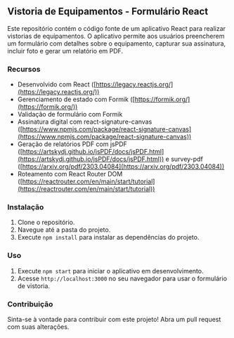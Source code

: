 ## Vistoria de Equipamentos - Formulário React

Este repositório contém o código fonte de um aplicativo React para realizar vistorias de equipamentos. O aplicativo permite aos usuários preencherem um formulário com detalhes sobre o equipamento, capturar sua assinatura, incluir foto e gerar um relatório em PDF.

### Recursos

* Desenvolvido com React ([https://legacy.reactjs.org/](https://legacy.reactjs.org/))
* Gerenciamento de estado com Formik ([https://formik.org/](https://formik.org/))
* Validação de formulário com Formik
* Assinatura digital com react-signature-canvas ([https://www.npmjs.com/package/react-signature-canvas](https://www.npmjs.com/package/react-signature-canvas))
* Geração de relatórios PDF com jsPDF ([https://artskydj.github.io/jsPDF/docs/jsPDF.html](https://artskydj.github.io/jsPDF/docs/jsPDF.html)) e survey-pdf ([https://arxiv.org/pdf/2303.04084](https://arxiv.org/pdf/2303.04084))
* Roteamento com React Router DOM ([https://reactrouter.com/en/main/start/tutorial](https://reactrouter.com/en/main/start/tutorial))

### Instalação

1. Clone o repositório.
2. Navegue até a pasta do projeto.
3. Execute `npm install` para instalar as dependências do projeto.

### Uso

1. Execute `npm start` para iniciar o aplicativo em desenvolvimento.
2. Acesse `http://localhost:3000` no seu navegador para usar o formulário de vistoria.

### Contribuição

Sinta-se à vontade para contribuir com este projeto! Abra um pull request com suas alterações.


